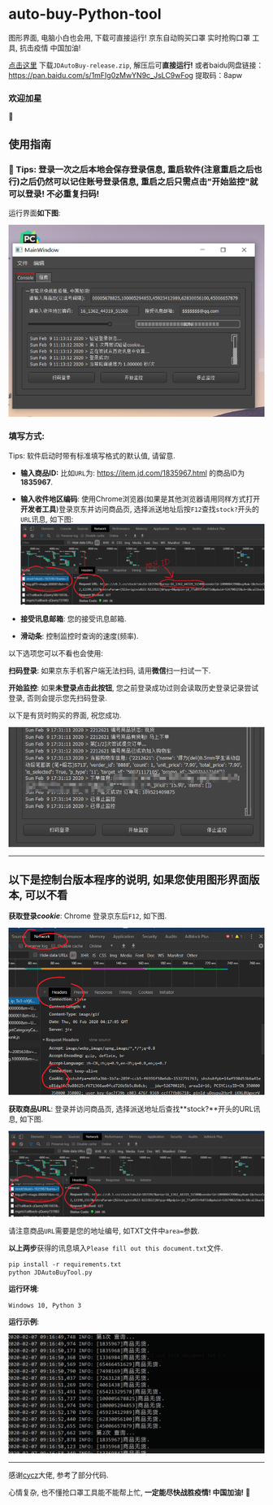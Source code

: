 # auto-buy-Python-tool
 图形界面, 电脑小白也会用, 下载可直接运行! 京东自动购买口罩 实时抢购口罩 工具, 抗击疫情 中国加油!

<a href="https://github.com/ZhangYikaii/auto-buy-Python-tool/releases">点击这里</a> 下载`JDAutoBuy-release.zip`, 解压后可**直接运行!** 或者baidu网盘链接：https://pan.baidu.com/s/1mFIg0zMwYN9c_JsLC9wFog 提取码：8apw

### 欢迎加星

:star2:





## 使用指南

### :notebook_with_decorative_cover: Tips: 登录一次之后本地会保存登录信息, 重启软件(注意重启之后也行)之后仍然可以记住账号登录信息, 重启之后只需点击"开始监控"就可以登录! 不必重复扫码!

运行界面**如下图**:

![interface](./assets/1581218076866.png)

### 填写方式:

Tips: 软件启动时带有标准填写格式的默认值, 请留意.

+ **输入商品ID:** 比如`URL`为: https://item.jd.com/1835967.html 的商品ID为**1835967**.

+ **输入收件地区编码**: 使用Chrome浏览器(如果是其他浏览器请用同样方式打开**开发者工具**)登录京东并访问商品页, 选择派送地址后按`F12`查找`stock?`开头的`URL`讯息, 如下图: ![AreaID](./assets/1581218537205.png)

+ **接受讯息邮箱**: 您的接受讯息邮箱.

+ **滑动条**: 控制监控时查询的速度(频率).

  

以下选项您可以不看也会使用:

**扫码登录**: 如果京东手机客户端无法扫码, 请用**微信**扫一扫试一下.

**开始监控**: 如果**未登录点击此按钮**, 您之前登录成功过则会读取历史登录记录尝试登录, 否则会提示您先扫码登录.

以下是有货时购买的界面, 祝您成功.

![success](./assets/1581249279630.png)

---

## 以下是控制台版本程序的说明, 如果您使用图形界面版本, 可以不看

**获取登录*cookie***: Chrome 登录京东后`F12`, 如下图.

![1580963259089](./assets/1580963259089.png)



**获取商品URL**: 登录并访问商品页, 选择派送地址后查找**stock?**开头的URL讯息, 如下图.

![1580963623908](./assets/1580963623908.png)

请注意商品`URL`需要是您的地址编号, 如TXT文件中`area=`参数.



**以上两步**获得的讯息填入`Please fill out this document.txt`文件.

```shell
pip install -r requirements.txt
python JDAutoBuyTool.py
```



**运行环境**:

`Windows 10, Python 3`

**运行示例**:

![1581038258274](./assets/1581038258274.png)

---

感谢[cycz](https://github.com/cycz)大佬, 参考了部分代码.

心情复杂, 也不懂抢口罩工具能不能帮上忙, **一定能尽快战胜疫情! 中国加油!** :star2: